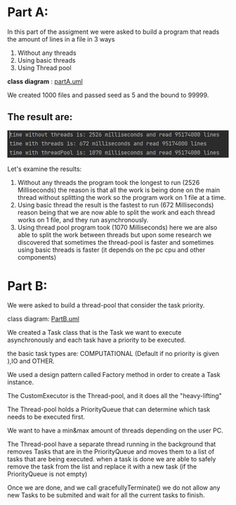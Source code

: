 # **Part A:**

In this part of the assigment we were asked to build a program
that reads the amount of lines in a file in 3 ways
1) Without any threads
2) Using basic threads
3) Using Thread pool

**class diagram** : [partA.uml](partA.uml)

We created 1000 files and passed seed as 5 and the bound to 99999.

## **The result are:**

![img.png](img.png)

Let's examine the results:
1) Without any threads the program took the longest to run (2526 Milliseconds)
the reason is that all the work is being done on the main thread without splitting the work
so the program work on 1 file at a time.
2) Using basic thread the result is the fastest to run (672 Milliseconds)
reason being that we are now able to split the work and each thread works on 1 file,
and they run asynchronously.
3) Using thread pool program took (1070 Milliseconds) 
here we are also able to split the work between threads 
but upon some research we discovered that sometimes the thread-pool is faster and sometimes using basic threads is faster
   (it depends on the pc cpu and other components)


# **Part B:**
We were asked to build a thread-pool that consider the task priority.

class diagram: [PartB.uml](PartB.uml)

We created a Task class that is the Task we want to execute asynchronously
and each task have a priority to be executed.

the basic task types are:
COMPUTATIONAL (Default if no priority is given ),IO and OTHER.

We used a design pattern called Factory method in order to create a Task instance.


The CustomExecutor is the Thread-pool, and it does all the "heavy-lifting"

The Thread-pool holds a PriorityQueue that can determine which task needs to be executed first.

We want to have a min&max amount of threads depending on the user PC.

The Thread-pool have a separate thread running in the background that removes Tasks that are in the PriorityQueue and moves them to a list
of tasks that are being executed.
when a task is done we are able to safely remove the task from the list and replace it with a new task (if the PriorityQueue is not empty)

Once we are done, and we call gracefullyTerminate() we do not allow any new Tasks to be submited
and wait for all the current tasks to finish.


